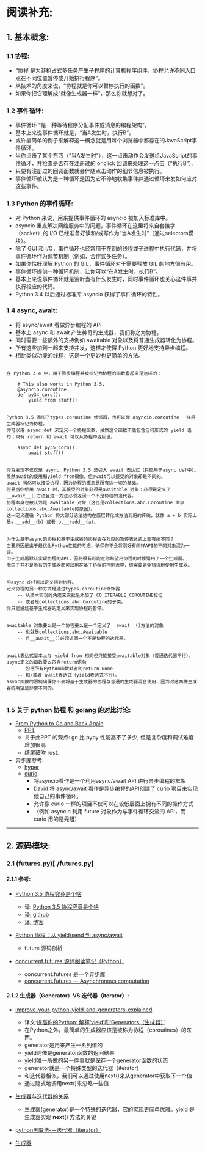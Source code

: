 
# 阅读补充:

## 1. 基本概念:

### 1.1 协程:

- “协程 是为非抢占式多任务产生子程序的计算机程序组件，协程允许不同入口点在不同位置暂停或开始执行程序”。
- 从技术的角度来说，“协程就是你可以暂停执行的函数”。
- 如果你把它理解成“就像生成器一样”，那么你就想对了。


### 1.2 事件循环:

- 事件循环 “是一种等待程序分配事件或消息的编程架构”。
- 基本上来说事件循环就是，“当A发生时，执行B”。
- 或许最简单的例子来解释这一概念就是用每个浏览器中都存在的JavaScript事件循环。
- 当你点击了某个东西（“当A发生时”），这一点击动作会发送给JavaScript的事件循环，并检查是否存在注册过的 onclick 回调来处理这一点击（“执行B”）。
- 只要有注册过的回调函数就会伴随点击动作的细节信息被执行。
- 事件循环被认为是一种循环是因为它不停地收集事件并通过循环来发如何应对这些事件。



### 1.3 Python 的事件循环:

- 对 Python 来说，用来提供事件循环的 asyncio 被加入标准库中。
- asyncio 重点解决网络服务中的问题，事件循环在这里将来自套接字（socket）的 I/O 已经准备好读和/或写作为“当A发生时”（通过selectors模块）。
- 除了 GUI 和 I/O，事件循环也经常用于在别的线程或子进程中执行代码，并将事件循环作为调节机制（例如，合作式多任务）。
- 如果你恰好理解 Python 的 GIL，事件循环对于需要释放 GIL 的地方很有用。
- 事件循环提供一种循环机制，让你可以“在A发生时，执行B”。
- 基本上来说事件循环就是监听当有什么发生时，同时事件循环也关心这件事并执行相应的代码。
- Python 3.4 以后通过标准库 asyncio 获得了事件循环的特性。


### 1.4 async, await:

- 将 async/await 看做异步编程的 API
- 基本上 async 和 await 产生神奇的生成器，我们称之为协程，
- 同时需要一些额外的支持例如 awaitable 对象以及将普通生成器转化为协程。
- 所有这些加到一起来支持并发，这样才使得 Python 更好地支持异步编程。
- 相比类似功能的线程，这是一个更妙也更简单的方法。



```

在 Python 3.4 中，用于异步编程并被标记为协程的函数看起来是这样的：

    # This also works in Python 3.5.
    @asyncio.coroutine
    def py34_coro():
        yield from stuff()


Python 3.5 添加了types.coroutine 修饰器，也可以像 asyncio.coroutine 一样将生成器标记为协程。
你可以用 async def 来定义一个协程函数，虽然这个函数不能包含任何形式的 yield 语句；只有 return 和 await 可以从协程中返回值。

    async def py35_coro():
        await stuff()


你将发现不仅仅是 async，Python 3.5 还引入 await 表达式（只能用于async def中）。
虽然await的使用和yield from很像，但await可以接受的对象却是不同的。
await 当然可以接受协程，因为协程的概念是所有这一切的基础。
但是当你使用 await 时，其接受的对象必须是awaitable 对象：必须是定义了__await__()方法且这一方法必须返回一个不是协程的迭代器。
协程本身也被认为是 awaitable 对象（这也是collections.abc.Coroutine 继承 collections.abc.Awaitable的原因）。
这一定义遵循 Python 将大部分语法结构在底层转化成方法调用的传统，就像 a + b 实际上是a.__add__(b) 或者 b.__radd__(a)。


为什么基于async的协程和基于生成器的协程会在对应的暂停表达式上面有所不同？
主要原因是出于最优化Python性能的考虑，确保你不会将刚好有同样API的不同对象混为一谈。
由于生成器默认实现协程的API，因此很有可能在你希望用协程的时候错用了一个生成器。
而由于并不是所有的生成器都可以用在基于协程的控制流中，你需要避免错误地使用生成器。


用async def可以定义得到协程。
定义协程的另一种方式是通过types.coroutine修饰器
    -- 从技术实现的角度来说就是添加了 CO_ITERABLE_COROUTINE标记
    -- 或者是collections.abc.Coroutine的子类。
你只能通过基于生成器的定义来实现协程的暂停。


awaitable 对象要么是一个协程要么是一个定义了__await__()方法的对象
    -- 也就是collections.abc.Awaitable
    -- 且__await__()必须返回一个不是协程的迭代器。


await表达式基本上与 yield from 相同但只能接受awaitable对象（普通迭代器不行）。
async定义的函数要么包含return语句
    -- 包括所有Python函数缺省的return None
    -- 和/或者 await表达式（yield表达式不行）。
async函数的限制确保你不会将基于生成器的协程与普通的生成器混合使用，因为对这两种生成器的期望是非常不同的。


```




### 1.5 关于 python 协程 和 golang 的对比讨论:

- [From Python to Go and Back Again](https://news.ycombinator.com/item?id=10402307)
    - [PPT](https://docs.google.com/presentation/d/1LO_WI3N-3p2Wp9PDWyv5B6EGFZ8XTOTNJ7Hd40WOUHo/mobilepresent?pli=1&slide=id.g70b0035b2_1_154)
    - 关于此PPT 的观点: go 比 pypy 性能高不了多少, 但是复杂度和调试难度增加很高
    - 结尾鼓吹 rust.
- 异步库参考:
    - [hyper](https://github.com/Lukasa/hyper)
    - [curio](https://github.com/dabeaz/curio)
        - 将asyncio看作是一个利用async/await API 进行异步编程的框架
        - David 将 async/await 看作是异步编程的API创建了 curio 项目来实现他自己的事件循环。
        - 允许像 curio 一样的项目不仅可以在较低层面上拥有不同的操作方式
        - （例如 asyncio 利用 future 对象作为与事件循环交流的 API，而 curio 用的是元组）

---

## 2. 源码模块:

### 2.1 (futures.py)[./futures.py]


#### 2.1.1 参考:


- [Python 3.5 协程究竟是个啥](http://www.snarky.ca/how-the-heck-does-async-await-work-in-python-3-5)
    - 译: [Python 3.5 协程究竟是个啥](https://juejin.im/entry/56ea295ed342d300546e1e22)
    - [译: github](https://github.com/xitu/gold-miner/blob/master/TODO/how-the-heck-does-async-await-work-in-python-3-5.md)
    - [译: 博客](http://blog.rainy.im/2016/03/10/how-the-heck-does-async-await-work-in-python-3-5/)


- [Python 协程：从 yield/send 到 async/await](http://www.woola.net/detail/2016-10-18-python-coprocessor.html)
    - future 源码剖析

- [concurrent.futures 源码阅读笔记（Python）](https://toutiao.io/posts/9sygwc/preview)
    - concurrent.futures 是一个异步库
    - [concurrent.futures — Asynchronous computation](http://pythonhosted.org/futures/index.html)



#### 2.1.2 生成器（Generator）VS 迭代器（iterator）:

- [improve-your-python-yield-and-generators-explained](http://www.jeffknupp.com/blog/2013/04/07/improve-your-python-yield-and-generators-explained/)
    - 译文:[提高你的Python: 解释‘yield’和‘Generators（生成器）’](https://www.oschina.net/translate/improve-your-python-yield-and-generators-explained)
    - 在Python之外，最简单的生成器应该是被称为协程（coroutines）的东西。
    - generator是用来产生一系列值的
    - yield则像是generator函数的返回结果
    - yield唯一所做的另一件事就是保存一个generator函数的状态
    - generator就是一个特殊类型的迭代器（iterator）
    - 和迭代器相似，我们可以通过使用next()来从generator中获取下一个值
    - 通过隐式地调用next()来忽略一些值

- [生成器与迭代器的关系](http://kuanghy.github.io/2016/05/18/python-iteration)
    - 生成器(generator)是一个特殊的迭代器，它的实现更简单优雅。yield 是生成器实现 __next__() 方法的关键

- [python黑魔法---迭代器（iterator）](http://www.jianshu.com/p/dcf83643deeb)

- [生成器](http://www.liaoxuefeng.com/wiki/001374738125095c955c1e6d8bb493182103fac9270762a000/00138681965108490cb4c13182e472f8d87830f13be6e88000)



